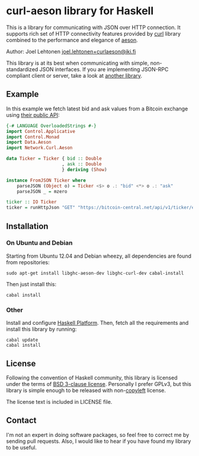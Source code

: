 <!-- -*- mode: markdown; coding: utf-8 -*- -->

# curl-aeson library for Haskell

This is a library for communicating with JSON over HTTP connection.
It supports rich set of HTTP connectivity features provided by
[curl](https://github.com/galoisinc/curl) library combined to the
performance and elegance of [aeson](https://github.com/bos/aeson).

Author: Joel Lehtonen <joel.lehtonen+curlaeson@iki.fi>

This library is at its best when communicating with simple,
non-standardized JSON interfaces. If you are implementing JSON-RPC
compliant client or server, take a look at
[another library](http://hackage.haskell.org/package/jmacro-rpc).

## Example

In this example we fetch latest bid and ask values from a Bitcoin
exchange using
[their public API](https://github.com/paytunia/api-documentation#read-the-ticker):

```haskell
{-# LANGUAGE OverloadedStrings #-}
import Control.Applicative
import Control.Monad
import Data.Aeson
import Network.Curl.Aeson

data Ticker = Ticker { bid :: Double
                     , ask :: Double
                     } deriving (Show)

instance FromJSON Ticker where
    parseJSON (Object o) = Ticker <$> o .: "bid" <*> o .: "ask"
    parseJSON _ = mzero

ticker :: IO Ticker
ticker = runHttpJson "GET" "https://bitcoin-central.net/api/v1/ticker/eur" noData []
```

## Installation

### On Ubuntu and Debian

Starting from Ubuntu 12.04 and Debian wheezy, all dependencies are
found from repositories:

    sudo apt-get install libghc-aeson-dev libghc-curl-dev cabal-install

Then just install this:

    cabal install

### Other

Install and configure
[Haskell Platform](http://www.haskell.org/platform/). Then, fetch all the
requirements and install this library by running:

    cabal update
	cabal install

## License

Following the convention of Haskell community, this library is
licensed under the terms of
[BSD 3-clause license](https://en.wikipedia.org/wiki/BSD_licenses#3-clause_license_.28.22Revised_BSD_License.22.2C_.22New_BSD_License.22.2C_or_.22Modified_BSD_License.22.29).
Personally I prefer GPLv3, but this library is simple enough to be
released with non-[copyleft](https://en.wikipedia.org/wiki/Copyleft)
license.

The license text is included in LICENSE file.

## Contact

I'm not an expert in doing software packages, so feel free to correct
me by sending pull requests. Also, I would like to hear if you have
found my library to be useful.
